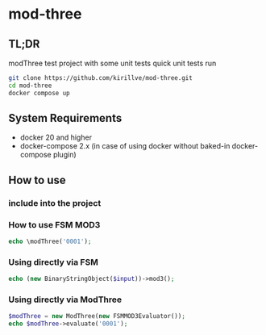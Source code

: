 # mod-three

## TL;DR
modThree test project with some unit tests
quick unit tests run
```bash
git clone https://github.com/kirillve/mod-three.git
cd mod-three
docker compose up
```

## System Requirements
- docker 20 and higher
- docker-compose 2.x (in case of using docker without baked-in docker-compose plugin)

## How to use
### include into the project

### How to use FSM MOD3
```php
echo \modThree('0001');
```

### Using directly via FSM
```php
echo (new BinaryStringObject($input))->mod3();
```

### Using directly via ModThree

```php
$modThree = new ModThree(new FSMMOD3Evaluator());
echo $modThree->evaluate('0001');
```

